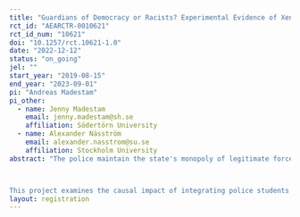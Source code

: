 ```yaml
---
title: "Guardians of Democracy or Racists? Experimental Evidence of Xenophobia among Swedish Police Students"
rct_id: "AEARCTR-0010621"
rct_id_num: "10621"
doi: "10.1257/rct.10621-1.0"
date: "2022-12-12"
status: "on_going"
jel: ""
start_year: "2019-08-15"
end_year: "2023-09-01"
pi: "Andreas Madestam"
pi_other:
  - name: Jenny Madestam
    email: jenny.madestam@sh.se
    affiliation: Södertörn University
  - name: Alexander Näsström
    email: alexander.nasstrom@su.se
    affiliation: Stockholm University
abstract: "The police maintain the state's monopoly of legitimate force and much of their authority rests on them acting as the guardians of democracy. If the police abuse their power by expressing xenophobic views, they risk eroding the public's trust. Higher education is often seen as a tool to reduce prejudice, suggesting that an educated police force should result in more tolerant police officers. At the same time, the education system socializes students into an existing police culture which may counteract this effect–if the culture contains xenophobic tendencies.

This project examines the causal impact of integrating police students with different racial stereotypes on the students’ subsequent stereotypes, attitudes, and academic performance. The impact will be assessed by randomly assigning police students at the police academy to study partners based on their initial racial stereotypes. Because the police force is a traditionally male-dominated environment, we will pay special attention to student gender."
layout: registration
---
```


